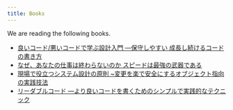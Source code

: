 ```yaml
---
title: Books
---
```


We are reading the following books.

- [良いコード/悪いコードで学ぶ設計入門 ―保守しやすい 成長し続けるコードの書き方](https://amzn.to/3Caza0s)
- [なぜ、あなたの仕事は終わらないのか スピードは最強の武器である](https://amzn.to/43xGeQE)
- [現場で役立つシステム設計の原則 ~変更を楽で安全にするオブジェクト指向の実践技法](https://amzn.to/3qgsjQx)
- [リーダブルコード ―より良いコードを書くためのシンプルで実践的なテクニック](https://amzn.to/42hNHlJ)
